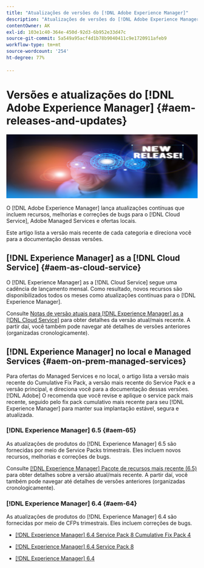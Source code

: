 ```yaml
---
title: "Atualizações de versões do [!DNL Adobe Experience Manager]"
description: "Atualizações de versões do [!DNL Adobe Experience Manager]"
contentOwner: AK
exl-id: 103e1c40-364e-450d-92d3-6b952e33d47c
source-git-commit: 5a549a95acf4d1b78b9040411c9e1720911afeb9
workflow-type: tm+mt
source-wordcount: '254'
ht-degree: 77%

---
```


# Versões e atualizações do [!DNL Adobe Experience Manager] {#aem-releases-and-updates}

![[!DNL Experience Manager]Novas versões](assets/new-aem-releases1.jpeg)

O [!DNL Adobe Experience Manager] lança atualizações contínuas que incluem recursos, melhorias e correções de bugs para o [!DNL Cloud Service], Adobe Managed Services e ofertas locais.

Este artigo lista a versão mais recente de cada categoria e direciona você para a documentação dessas versões.

## [!DNL Experience Manager] as a [!DNL Cloud Service] {#aem-as-cloud-service}

O [!DNL Experience Manager] as a [!DNL Cloud Service] segue uma cadência de lançamento mensal. Como resultado, novos recursos são disponibilizados todos os meses como atualizações contínuas para o [!DNL Experience Manager].

Consulte [Notas de versão atuais para [!DNL Experience Manager] as a [!DNL Cloud Service]](https://experienceleague.adobe.com/docs/experience-manager-cloud-service/content/release-notes/release-notes/release-notes-current.html?lang=pt-BR) para obter detalhes da versão atual/mais recente. A partir daí, você também pode navegar até detalhes de versões anteriores (organizadas cronologicamente).

## [!DNL Experience Manager] no local e Managed Services {#aem-on-prem-managed-services}

Para ofertas do Managed Services e no local, o artigo lista a versão mais recente do Cumulative Fix Pack, a versão mais recente do Service Pack e a versão principal, e direciona você para a documentação dessas versões. [!DNL Adobe] O recomenda que você revise e aplique o service pack mais recente, seguido pelo fix pack cumulativo mais recente para seu [!DNL Experience Manager] para manter sua implantação estável, segura e atualizada.

### [!DNL Experience Manager] 6.5 {#aem-65}

As atualizações de produtos do [!DNL Experience Manager] 6.5 são fornecidas por meio de Service Packs trimestrais. Eles incluem novos recursos, melhorias e correções de bugs.

Consulte [[!DNL Experience Manager] Pacote de recursos mais recente (6.5)](https://experienceleague.adobe.com/docs/experience-manager-65/release-notes/release-notes.html?lang=pt-BR) para obter detalhes sobre a versão atual/mais recente. A partir daí, você também pode navegar até detalhes de versões anteriores (organizadas cronologicamente).

### [!DNL Experience Manager] 6.4 {#aem-64}

As atualizações de produtos do [!DNL Experience Manager] 6.4 são fornecidas por meio de CFPs trimestrais. Eles incluem correções de bugs.

* [[!DNL Experience Manager] 6.4 Service Pack 8 Cumulative Fix Pack 4](https://experienceleague.adobe.com/docs/experience-manager-64/release-notes/cfp-release-notes.html?lang=pt-BR)

* [[!DNL Experience Manager] 6.4 Service Pack 8](https://experienceleague.adobe.com/docs/experience-manager-64/release-notes/sp-release-notes.html?lang=pt-BR)

* [[!DNL Experience Manager] 6.4](https://experienceleague.adobe.com/docs/experience-manager-64/release-notes/release-notes.html?lang=pt-BR)
